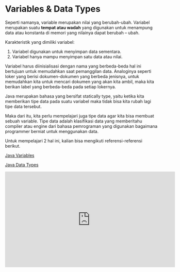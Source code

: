 # Variables & Data Types

Seperti namanya, variable merupakan nilai yang berubah-ubah. Variabel merupakan suatu **tempat atau wadah** yang digunakan untuk menampung data atau konstanta di memori yang nilainya dapat berubah – ubah.

Karakteristik yang dimiliki variabel:

1. Variabel digunakan untuk menyimpan data sementara.
2. Variabel hanya mampu menyimpan satu data atau nilai.

Variabel harus diinisialisasi dengan nama yang berbeda-beda hal ini bertujuan untuk memudahkan saat pemanggilan data. Analoginya seperti loker yang berisi dokumen-dokumen yang berbeda jenisnya, untuk memudahkan kita untuk mencari dokumen yang akan kita ambil, maka kita berikan label yang berbeda-beda pada setiap lokernya.

Java merupakan bahasa yang bersifat statically type, yaitu ketika kita memberikan tipe data pada suatu variabel maka tidak bisa kita rubah lagi tipe data tersebut.

Maka dari itu, kita perlu mempelajari juga tipe data agar kita bisa membuat sebuah variable. Tipe data adalah klasifikasi data yang memberitahu compiler atau engine dari bahasa pemrograman yang digunakan bagaimana programmer berniat untuk menggunakan data.

Untuk mempelajari 2 hal ini, kalian bisa mengikuti referensi-referensi berikut.

[Java Variables](https://www.w3schools.com/java/java_variables.asp)

[Java Data Types](https://www.w3schools.com/java/java_data_types.asp)

<iframe width="560" height="315" src="https://www.youtube.com/embed/ddK6hExKhmM" title="YouTube video player" frameborder="0" allow="accelerometer; autoplay; clipboard-write; encrypted-media; gyroscope; picture-in-picture" allowfullscreen></iframe>